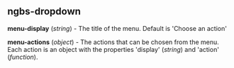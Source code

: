 ## ngbs-dropdown

**menu-display** (*string*) - The title of the menu. Default is 'Choose an action'

**menu-actions** (*object*) - The actions that can be chosen from the menu. Each action is an object with the properties 'display' (*string*) and 'action' (*function*).
